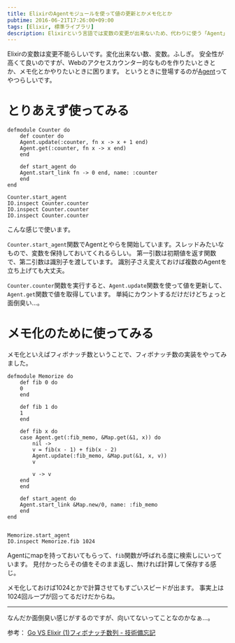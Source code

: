 ```yaml
---
title: ElixirのAgentモジュールを使って値の更新とかメモ化とか
pubtime: 2016-06-21T17:26:00+09:00
tags: [Elixir, 標準ライブラリ]
description: Elixirという言語では変数の変更が出来ないため、代わりに使う「Agent」というものを試してみました。ここでは、アクセスカウンターのようなものと変数のメモ化を試しています。
---
```


Elixirの変数は変更不能らしいです。変化出来ない数、変数。ふしぎ。
安全性が高くて良いのですが、Webのアクセスカウンター的なものを作りたいときとか、メモ化とかやりたいときに困ります。
というときに登場するのが[Agent](http://elixir-lang.org/docs/stable/elixir/Agent.html)ってやつらしいです。

# とりあえず使ってみる
```
defmodule Counter do
    def counter do
    Agent.update(:counter, fn x -> x + 1 end)
    Agent.get(:counter, fn x -> x end)
    end

    def start_agent do
    Agent.start_link fn -> 0 end, name: :counter
    end
end

Counter.start_agent
IO.inspect Counter.counter
IO.inspect Counter.counter
IO.inspect Counter.counter
```
こんな感じで使います。

`Counter.start_agent`関数でAgentとやらを開始しています。スレッドみたいなもので、変数を保持しておいてくれるらしい。
第一引数は初期値を返す関数で、第二引数は識別子を渡しています。
識別子さえ変えておけば複数のAgentを立ち上げても大丈夫。

`Counter.counter`関数を実行すると、`Agent.update`関数を使って値を更新して、`Agent.get`関数で値を取得しています。
単純にカウントするだけだけどちょっと面倒臭い…。

# メモ化のために使ってみる
メモ化といえばフィボナッチ数ということで、フィボナッチ数の実装をやってみました。
```
defmodule Memorize do
    def fib 0 do
    0
    end

    def fib 1 do
    1
    end

    def fib x do
    case Agent.get(:fib_memo, &Map.get(&1, x)) do
        nil ->
        v = fib(x - 1) + fib(x - 2)
        Agent.update(:fib_memo, &Map.put(&1, x, v))
        v

        v -> v
    end
    end

    def start_agent do
    Agent.start_link &Map.new/0, name: :fib_memo
    end
end


Memorize.start_agent
IO.inspect Memorize.fib 1024
```
Agentにmapを持っておいてもらって、`fib`関数が呼ばれる度に検索しにいっています。
見付かったらその値をそのまま返し、無ければ計算して保存する感じ。

メモ化しておけば1024とかで計算させてもすごいスピードが出ます。
事実上は1024回ループが回ってるだけだからね。

---

なんだか面倒臭い感じがするのですが、向いてないってことなのかなぁ…。

参考： [Go VS Elixir (1)フィボナッチ数列 - 技術備忘記](http://junchang1031.hatenablog.com/entry/2015/12/09/021113)
